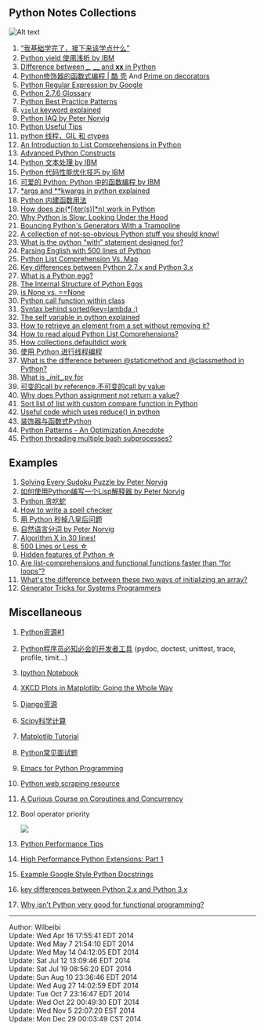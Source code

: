 Python Notes Collections
-------

![Alt text](https://www.python.org/static/img/python-logo.png)

1. [“我基础学完了，接下来该学点什么” ][newbie] 
2. [Python yield 使用浅析 by IBM][yield]
3. [Difference between _, __ and __xx__ in Python][__xx__]
4. [Python修饰器的函数式编程 | 酷 壳][decorator] And [Prime on decorators][decorator2]
5. [Python Regular Expression by Google][regex]
6. [Python 2.7.6 Glossary][glossary]
7. [Python Best Practice Patterns][patterns]
8. [`yield` keyword explained][yield]
9. [Python IAQ by Peter Norvig][iaq]
10. [Python Useful Tips][tips]
11. [python 线程，GIL 和 ctypes][GIL]
12. [An Introduction to List Comprehensions in Python][lc]
13. [Advanced Python Constructs][constructs]
14. [Python 文本处理 by IBM][text]
15. [Python 代码性能优化技巧 by IBM][optimize]
16. [可爱的 Python: Python 中的函数编程 by IBM][functional]
17. [*args and **kwargs in python explained][args]
18. [Python 内建函数用法][built-in]
19. [How does zip(*[iter(s)]*n) work in Python][zip_iter]
20. [Why Python is Slow: Looking Under the Hood][slow]
21. [Bouncing Python's Generators With a Trampoline][tramp]
22. [A collection of not-so-obvious Python stuff you should know!][n_ob]
23. [What is the python “with” statement designed for?][with]
24. [Parsing English with 500 lines of Python][parse_eng]
25. [Python List Comprehension Vs. Map][lc_map]
26. [Key differences between Python 2.7.x and Python 3.x][diff23]
27. [What is a Python egg?][egg1]
28. [The Internal Structure of Python Eggs][egg2]
29. [is None vs. ==None][is_equal]
30. [Python call function within class][call_call]
31. [Syntax behind sorted(key=lambda :)][key_lambda]
32. [The self variable in python explained][self_]
33. [How to retrieve an element from a set without removing it?][set_get]
34. [How to read aloud Python List Comprehensions?][list_com]
35. [How collections.defaultdict work][defaultdict]
36. [使用 Python 进行线程编程][ibm_multi]
37. [What is the difference between @staticmethod and @classmethod in Python?][de_meth]
38. [What is \__init__.py for][initpy]
39. [可变的call by reference,不可变的call by value][callby]
40. [Why does Python assignment not return a value?][noreturn]
41. [Sort list of list with custom compare function in Python][cus_func]
42. [Useful code which uses reduce() in python][reduce_use]
43. [装饰器与函数式Python][dfp]
44. [Python Patterns - An Optimization Anecdote][optp]
45. [Python threading multiple bash subprocesses?][thread_sub]


## Examples
1. [Solving Every Sudoku Puzzle by Peter Norvig][sudoku]
2. [如何使用Python编写一个Lisp解释器 by Peter Norvig][lisp]
3. [Python 贪吃蛇][snake]
4. [How to write a spell checker][spell]
5. [用 Python 秒掉八皇后问题][8queen]
6. [自然语言分词 by Peter Norvig][beau_data]
7. [Algorithm X in 30 lines!][algoX]
8. [500 Lines or Less ☆][500]
9. [Hidden features of Python ☆][hidd]
10. [Are list-comprehensions and functional functions faster than “for loops”?][lcvsfl]
11. [What's the difference between these two ways of initializing an array?][init_arr]
12. [Generator Tricks for Systems Programmers][generator_tricks]


## Miscellaneous

1. [Python资源#1][coll1]  
2. [Python程序员必知必会的开发者工具][coll2] (pydoc, doctest, unittest, trace, profile, timit...)  
3. [Ipython Notebook][ipython]
4. [XKCD Plots in Matplotlib: Going the Whole Way][xkcd]
5. [Django资源][django]
6. [Scipy科学计算][scipy]
7. [Matplotlib Tutorial][matplotlib]
8. [Python常见面试题][interview]
9. [Emacs for Python Programming][emacs]
10. [Python web scraping resource][scrape]  
11. [A Curious Course on Coroutines and Concurrency][cc]
12. Bool operator priority 

	![](https://s3.amazonaws.com/Blog_Notes_CDN/python_bool_priority.png)

13. [Python Performance Tips][performance]
14. [High Performance Python Extensions: Part 1][perf1]
15. [Example Google Style Python Docstrings][Gstyle]
16. [key differences between Python 2.x and Python 3.x][diff23]
17. [Why isn't Python very good for functional programming?][functional2]

------
Author: Wilbeibi  
Update: Wed Apr 16 17:55:41 EDT 2014    
Update: Wed May  7 21:54:10 EDT 2014  
Update: Wed May 14 04:12:05 EDT 2014  
Update: Sat Jul 12 13:09:46 EDT 2014  
Update: Sat Jul 19 08:56:20 EDT 2014  
Update: Sun Aug 10 23:36:46 EDT 2014  
Update: Wed Aug 27 14:02:59 EDT 2014  
Update: Tue Oct  7 23:16:47 EDT 2014  
Update: Wed Oct 22 00:49:30 EDT 2014   
Update: Wed Nov  5 22:07:20 EST 2014    
Update: Mon Dec 29 00:03:49 CST 2014


[newbie]: http://www.the5fire.com/what-should-i-do-as-newbie.html
[yield]: http://www.ibm.com/developerworks/cn/opensource/os-cn-python-yield/index.html
[__xx__]: http://igorsobreira.com/2010/09/16/difference-between-one-underline-and-two-underlines-in-python.html
[decorator]: http://coolshell.cn/articles/11265.html
[decorator2]: http://www.realpython.com/blog/python/primer-on-python-decorators/#.UvQEs0JdUwJ
[regex]: https://developers.google.com/edu/python/regular-expressions
[coll1]: http://blog.csdn.net/lanxuezaipiao/article/details/19048521
[coll2]: http://blog.jobbole.com/58226/
[ipython]: http://opentechschool.github.io/python-data-intro/core/notebook.html
[glossary]: http://docs.python.org/2/glossary.html
[patterns]: http://stevenloria.com/python-best-practice-patterns-by-vladimir-keleshev-notes/
[sudoku]: http://norvig.com/sudoku.html
[lisp]: http://www.googies.info/articles/lispy.html
[xkcd]: http://jakevdp.github.io/blog/2013/07/10/XKCD-plots-in-matplotlib/
[yield]: http://stackoverflow.com/questions/231767/the-python-yield-keyword-explained
[iaq]: http://norvig.com/python-iaq.html
[django]: http://haoluobo.com/trac/wiki/Django
[snake]: http://hawstein.com/posts/snake-ai.html
[tips]: https://pyzh.readthedocs.org/en/latest/improving-your-python-productivity.html
[GIL]: http://zhuoqiang.me/python-thread-gil-and-ctypes.html
[lc]: http://carlgroner.me/Python/2011/11/09/An-Introduction-to-List-Comprehensions-in-Python.html
[constructs]: http://reverland.org/python/2013/03/13/advanced-python-constructs/
[spell]: http://blog.youxu.info/spell-correct.html
[scipy]: http://reverland.org/python/2012/10/22/scipy/
[matplotlib]: http://reverland.org/python/2012/09/07/matplotlib-tutorial/
[interview]: http://blog.csdn.net/darkchampion/article/details/4484467
[text]: http://www.ibm.com/developerworks/cn/linux/sdk/python/python-5/index.html
[optimize]: http://www.ibm.com/developerworks/cn/linux/l-cn-python-optim/
[functional]: http://www.ibm.com/developerworks/cn/linux/sdk/python/charm-10/index.html
[8queen]: http://www.iteye.com/topic/106747#3075
[beau_data]: http://norvig.com/ngrams/
[args]: http://freepythontips.wordpress.com/2013/08/04/args-and-kwargs-in-python-explained/
[built-in]: http://blog.csdn.net/starstarstone/article/details/7968185
[emacs]: http://www.kurup.org/blog/2012/10/24/emacs-for-python-programming/
[zip_iter]: http://stackoverflow.com/questions/2233204/how-does-zipitersn-work-in-python
[slow]: http://jakevdp.github.io/blog/2014/05/09/why-python-is-slow/
[scrape]: http://jakeaustwick.me/python-web-scraping-resource/
[tramp]: http://www.usrsb.in/blog/blog/2012/08/12/bouncing-pythons-generators-with-a-trampoline/
[cc]: http://www.dabeaz.com/coroutines/index.html
[n_ob]: http://nbviewer.ipython.org/github/rasbt/python_reference/blob/master/tutorials/not_so_obvious_python_stuff.ipynb
[with]: http://stackoverflow.com/questions/3012488/what-is-the-python-with-statement-designed-for
[parse_eng]: http://honnibal.wordpress.com/2013/12/18/a-simple-fast-algorithm-for-natural-language-dependency-parsing/
[lc_map]: http://stackoverflow.com/questions/1247486/python-list-comprehension-vs-map
[algox]: http://www.cs.mcgill.ca/~aassaf9/python/algorithm_x.html
[diff23]: http://nbviewer.ipython.org/github/rasbt/python_reference/blob/master/tutorials/key_differences_between_python_2_and_3.ipynb?create=1
[egg1]: http://stackoverflow.com/questions/2051192/what-is-a-python-egg
[egg2]: https://pythonhosted.org/setuptools/formats.html
[is_equal]: http://stackoverflow.com/questions/3257919/is-none-vs-none
[call_call]: http://stackoverflow.com/questions/5615648/python-call-function-within-class
[key_lambda]: http://stackoverflow.com/questions/8966538/syntax-behind-sortedkey-lambda
[performance]: https://wiki.python.org/moin/PythonSpeed/PerformanceTips
[self_]: http://freepythontips.wordpress.com/2013/08/07/the-self-variable-in-python-explained/
[set_get]: http://stackoverflow.com/questions/59825/how-to-retrieve-an-element-from-a-set-without-removing-it
[list_com]: http://stackoverflow.com/questions/9061760/how-to-read-aloud-python-list-comprehensions
[perf1]: https://www.crumpington.com/blog/2014/10-19-high-performance-python-extensions-part-1.html
[Gstyle]: http://sphinxcontrib-napoleon.readthedocs.org/en/latest/example_google.html
[defaultdict]: http://stackoverflow.com/questions/5900578/how-collections-defaultdict-work
[ibm_multi]: http://www.ibm.com/developerworks/cn/aix/library/au-threadingpython/
[de_meth]: http://stackoverflow.com/questions/136097/what-is-the-difference-between-staticmethod-and-classmethod-in-python
[500]: https://github.com/aosabook/500lines
[diff23]: http://nbviewer.ipython.org/github/rasbt/python_reference/blob/master/tutorials/key_differences_between_python_2_and_3.ipynb
[initpy]: http://stackoverflow.com/questions/448271/what-is-init-py-for
[callby]: http://www.douban.com/note/226827597/
[noreturn]: http://stackoverflow.com/questions/4869770/why-does-python-assignment-not-return-a-value
[functional2]: http://stackoverflow.com/questions/1017621/why-isnt-python-very-good-for-functional-programming
[cus_func]: http://stackoverflow.com/questions/5213033/sort-list-of-list-with-custom-compare-function-in-python
[reduce_use]: http://stackoverflow.com/questions/15995/useful-code-which-uses-reduce-in-python
[dfp]: http://youngsterxyf.github.io/2013/01/04/Decorators-and-Functional-Python/
[hidd]: http://stackoverflow.com/questions/101268/hidden-features-of-python
[optp]: https://www.python.org/doc/essays/list2str/
[lcvsfl]: http://stackoverflow.com/questions/22108488/are-list-comprehensions-and-functional-functions-faster-than-for-loops
[thread_sub]: http://stackoverflow.com/questions/14533458/python-threading-multiple-bash-subprocesses
[init_arr]: http://stackoverflow.com/questions/11336541/whats-the-difference-between-these-two-ways-of-initializing-an-array
[generator_tricks]: http://www.dabeaz.com/generators-uk/index.html